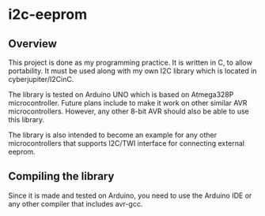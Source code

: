 # i2c-eeprom

## Overview
This project is done as my programming practice. It is written in C, to allow portability. It must be used along with my own I2C library which is located in cyberjupiter/I2CinC.

The library is tested on Arduino UNO which is based on Atmega328P microcontroller. Future plans include to make it work on other similar AVR microcontrollers. However, any other 8-bit AVR should also be able to use this library.

The library is also intended to become an example for any other microcontrollers that supports I2C/TWI interface for connecting external eeprom.

## Compiling the library
Since it is made and tested on Arduino, you need to use the Arduino IDE or any other compiler that includes avr-gcc. 

